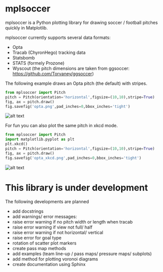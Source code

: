 # mplsoccer
mplsoccer is a Python plotting library for drawing soccer / football pitches quickly in Matplotlib.

mplsoccer currently supports several data formats:
- Opta
- Tracab (ChyronHego) tracking data
- Statsbomb
- STATS (formely Prozone)
- Wyscout (the pitch dimensions are taken from ggsoccer: https://github.com/Torvaney/ggsoccer)

The following example draws an Opta pitch (the default) with stripes.
``` python
from mplsoccer import Pitch
pitch = Pitch(orientation='horizontal',figsize=(10,10),stripe=True)
fig, ax = pitch.draw()
fig.savefig('opta.png',pad_inches=0,bbox_inches='tight')
```
![alt text](https://github.com/andrewRowlinson/mplsoccer/blob/master/docs/figures/README_example_opta_pitch.png "pitch xkcd style")

For fun you can also plot the same pitch in xkcd mode.
``` python
from mplsoccer import Pitch
import matplotlib.pyplot as plt
plt.xkcd()
pitch = Pitch(orientation='horizontal',figsize=(10,10),stripe=True)
fig, ax = pitch.draw()
fig.savefig('opta_xkcd.png',pad_inches=0,bbox_inches='tight')
```
![alt text](https://github.com/andrewRowlinson/mplsoccer/blob/master/docs/figures/README_example_xkcd_pitch.png "pitch xkcd style")

# This library is under development
The following developments are planned
- add docstrings
- add warnings/ error messages:
- raise error warning if no pitch width or length when tracab
- raise error warning if view not full/ half
- raise error warning if not horizontal/ vertical
- raise error for goal type
- rotation of scatter plot markers
- create pass map methods
- add examples (team line-up / pass maps/ pressure maps/ subplots)
- add method for plotting voronoi diagrams
- create documentation using Sphinx
